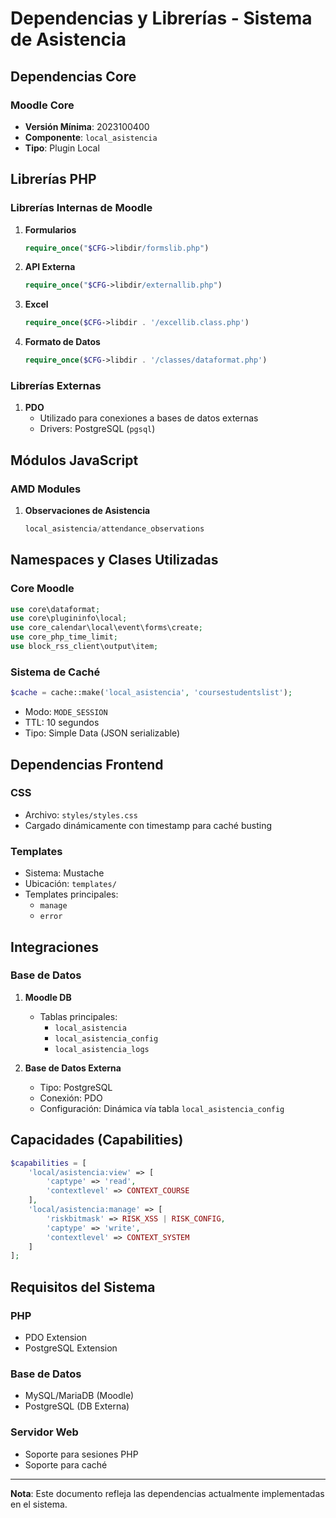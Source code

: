# Dependencias y Librerías - Sistema de Asistencia

## Dependencias Core

### Moodle Core
- **Versión Mínima**: 2023100400
- **Componente**: `local_asistencia`
- **Tipo**: Plugin Local

## Librerías PHP

### Librerías Internas de Moodle
1. **Formularios**
   ```php
   require_once("$CFG->libdir/formslib.php")
   ```

2. **API Externa**
   ```php
   require_once("$CFG->libdir/externallib.php")
   ```

3. **Excel**
   ```php
   require_once($CFG->libdir . '/excellib.class.php')
   ```

4. **Formato de Datos**
   ```php
   require_once($CFG->libdir . '/classes/dataformat.php')
   ```

### Librerías Externas
1. **PDO**
   - Utilizado para conexiones a bases de datos externas
   - Drivers: PostgreSQL (`pgsql`)

## Módulos JavaScript

### AMD Modules
1. **Observaciones de Asistencia**
   ```javascript
   local_asistencia/attendance_observations
   ```

## Namespaces y Clases Utilizadas

### Core Moodle
```php
use core\dataformat;
use core\plugininfo\local;
use core_calendar\local\event\forms\create;
use core_php_time_limit;
use block_rss_client\output\item;
```

### Sistema de Caché
```php
$cache = cache::make('local_asistencia', 'coursestudentslist');
```
- Modo: `MODE_SESSION`
- TTL: 10 segundos
- Tipo: Simple Data (JSON serializable)

## Dependencias Frontend

### CSS
- Archivo: `styles/styles.css`
- Cargado dinámicamente con timestamp para caché busting

### Templates
- Sistema: Mustache
- Ubicación: `templates/`
- Templates principales:
  - `manage`
  - `error`

## Integraciones

### Base de Datos
1. **Moodle DB**
   - Tablas principales:
     - `local_asistencia`
     - `local_asistencia_config`
     - `local_asistencia_logs`

2. **Base de Datos Externa**
   - Tipo: PostgreSQL
   - Conexión: PDO
   - Configuración: Dinámica vía tabla `local_asistencia_config`

## Capacidades (Capabilities)

```php
$capabilities = [
    'local/asistencia:view' => [
        'captype' => 'read',
        'contextlevel' => CONTEXT_COURSE
    ],
    'local/asistencia:manage' => [
        'riskbitmask' => RISK_XSS | RISK_CONFIG,
        'captype' => 'write',
        'contextlevel' => CONTEXT_SYSTEM
    ]
];
```

## Requisitos del Sistema

### PHP
- PDO Extension
- PostgreSQL Extension

### Base de Datos
- MySQL/MariaDB (Moodle)
- PostgreSQL (DB Externa)

### Servidor Web
- Soporte para sesiones PHP
- Soporte para caché

---
**Nota**: Este documento refleja las dependencias actualmente implementadas en el sistema. 